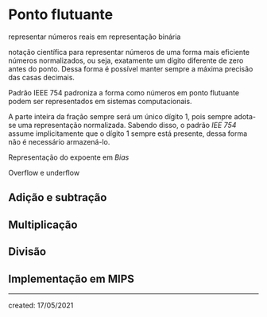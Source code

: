 # Ponto flutuante
representar números reais em representação binária

notação científica para representar números de uma forma mais eficiente
números normalizados, ou seja, exatamente um dígito diferente de zero antes do ponto. Dessa forma é possível manter sempre a máxima precisão das casas decimais.

Padrão IEEE 754 padroniza a forma como números em ponto flutuante podem ser representados em sistemas computacionais.

A parte inteira da fração sempre será um único dígito $1$, pois sempre adota-se uma representação normalizada. Sabendo disso, o padrão *IEE 754* assume implicitamente que o dígito $1$ sempre está presente, dessa forma não é necessário armazená-lo.

Representação do expoente em *Bias*

Overflow e underflow

## Adição e subtração

## Multiplicação

## Divisão

## Implementação em MIPS

---

created: 17/05/2021
